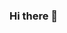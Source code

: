 ### Hi there 👋

<!--
**patrycjakawalczewska/patrycjakawalczewska** is a ✨ _special_ ✨ repository because its `README.md` (this file) appears on your GitHub profile.

[LinkedIn](https://www.linkedin.com/in/patrycjakawalczewska/) | [Github](https://github.com/patrycjakawalczewska)

### About me

* Based in Lodz, Poland
* Bachelor's Degree in Economics and BA
* Interests: Quant, trading, HFT, Algorithms, Machine Learning, Deep Learning
